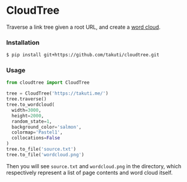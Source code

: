 CloudTree
===

Traverse a link tree given a root URL, and create a [word cloud](https://github.com/amueller/word_cloud).

### Installation

```sh
$ pip install git+https://github.com/takuti/cloudtree.git
```

### Usage

```py
from cloudtree import CloudTree

tree = CloudTree('https://takuti.me/')
tree.traverse()
tree.to_wordcloud(
  width=3000,
  height=2000,
  random_state=1,
  background_color='salmon',
  colormap='Pastel1',
  collocations=False
)
tree.to_file('source.txt')
tree.to_file('wordcloud.png')
```

Then you will see `source.txt` and `wordcloud.png` in the directory, which respectively represent a list of page contents and word cloud itself.
